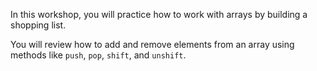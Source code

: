 In this workshop, you will practice how to work with arrays by building a shopping list.

You will review how to add and remove elements from an array using methods like ``push``, ``pop``, ``shift``, and ``unshift``.

